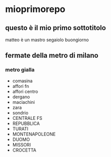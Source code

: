 # mioprimorepo
## questo è il mio primo sottotitolo
matteo è un mastro segaiolo
buongiorno
## fermate della metro di milano
### metro gialla
 - comasina
 - affori fn
 - affori centro
 - dergano
 - maciachini
 - zara
 - sondrio
 - CENTRALE FS
 - REPUBBLICA
 - TURATI
 - MONTENAPOLEONE
 - DUOMO
 - MISSORI
 - CROCETTA
